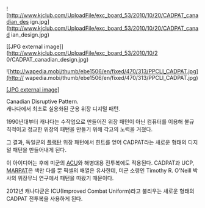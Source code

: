 ![http://www.kjclub.com/UploadFile/exc_board_53/2010/10/20/CADPAT_canadian_des
ign.jpg](http://www.kjclub.com/UploadFile/exc_board_53/2010/10/20/CADPAT_canad
ian_design.jpg)

[[JPG external image]](http://www.kjclub.com/UploadFile/exc_board_53/2010/10/2
0/CADPAT_canadian_design.jpg)

![http://wapedia.mobi/thumb/ebe1506/en/fixed/470/313/PPCLI_CADPAT.jpg](http://
wapedia.mobi/thumb/ebe1506/en/fixed/470/313/PPCLI_CADPAT.jpg)

[[JPG external
image]](http://wapedia.mobi/thumb/ebe1506/en/fixed/470/313/PPCLI_CADPAT.jpg)

  
Canadian Disruptive Pattern.  
캐나다에서 최초로 실용화된 군용 위장 디지털 패턴.

1990년대부터 캐나다는 수작업으로 만들어진 위장 패턴이 아닌 컴퓨터를 이용해 불규칙적이고 정교한 위장의 패턴을 만들기 위해 각고의 노력을
거쳤다.

그 결과, 독일군의 [플랙탄](%ED%94%8C%EB%9E%99%ED%83%84.md) 위장 패턴에서 힌트를 얻어 CADPAT라는
새로운 형태의 디지털 패턴을 만들어내게 된다.

이 아이디어는 후에 미군의 [ACU](ACU.md)와 해병대용 전투복에도 적용된다. CADPAT과 UCP,
[MARPAT](MARPAT.md)은 색만 다를 뿐 픽셀의 배열은 유사한데, 미군 소령인 Timothy R. O'Neill 박사의
위장무늬 연구에서 패턴을 따왔기 때문이다.

2012년 캐나다군은 ICU(Improved Combat Uniform)라고 불리우는 새로운 형태의 CADPAT 전투복을 사용하게 된다.

